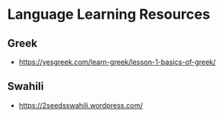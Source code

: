 # Language Learning Resources

## Greek

- https://yesgreek.com/learn-greek/lesson-1-basics-of-greek/

## Swahili

- https://2seedsswahili.wordpress.com/
